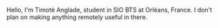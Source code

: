 Hello, I'm Timoté Anglade, student in SIO BTS at Orléans, France. I don't plan on making anything remotely useful in there.
